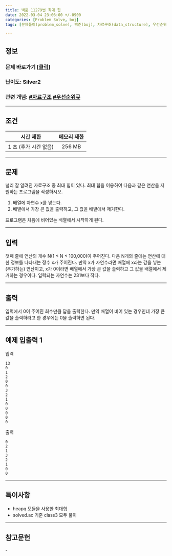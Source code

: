 ```yaml
---
title: 백준 11279번 최대 힙
date: 2022-03-04 23:06:00 +/-0900
categories: [Problem Solve, boj]
tags: [문제풀이(problem_solve), 백준(boj), 자료구조(data_structure), 우선순위큐(priority_queue)]

---
```

## 정보
### 문제 바로가기 [[클릭](https://www.acmicpc.net/problem/11279)]
### 난이도: Silver2
### 관련 개념: [#자료구조](https://www.acmicpc.net/problemset?sort=ac_desc&algo=175) [#우선순위큐](https://www.acmicpc.net/problemset?sort=ac_desc&algo=59)

---
## 조건

시간 제한|메모리 제한
:---:|:---:
1 초 (추가 시간 없음)|256 MB

---
## 문제
널리 잘 알려진 자료구조 중 최대 힙이 있다. 최대 힙을 이용하여 다음과 같은 연산을 지원하는 프로그램을 작성하시오.

1. 배열에 자연수 x를 넣는다.
2. 배열에서 가장 큰 값을 출력하고, 그 값을 배열에서 제거한다.

프로그램은 처음에 비어있는 배열에서 시작하게 된다.

---
## 입력
첫째 줄에 연산의 개수 N(1 ≤ N ≤ 100,000)이 주어진다. 다음 N개의 줄에는 연산에 대한 정보를 나타내는 정수 x가 주어진다. 만약 x가 자연수라면 배열에 x라는 값을 넣는(추가하는) 연산이고, x가 0이라면 배열에서 가장 큰 값을 출력하고 그 값을 배열에서 제거하는 경우이다. 입력되는 자연수는 231보다 작다.

---
## 출력
입력에서 0이 주어진 회수만큼 답을 출력한다. 만약 배열이 비어 있는 경우인데 가장 큰 값을 출력하라고 한 경우에는 0을 출력하면 된다.

---
## 예제 입출력 1
입력
```
13
0
1
2
0
0
3
2
1
0
0
0
0
0
```

출력
```
0
2
1
3
2
1
0
0
```

---
## 특이사항
- heapq 모듈을 사용한 최대힙
- solved.ac 기준 class3 모두 풀이

---
## 참고문헌
\-
